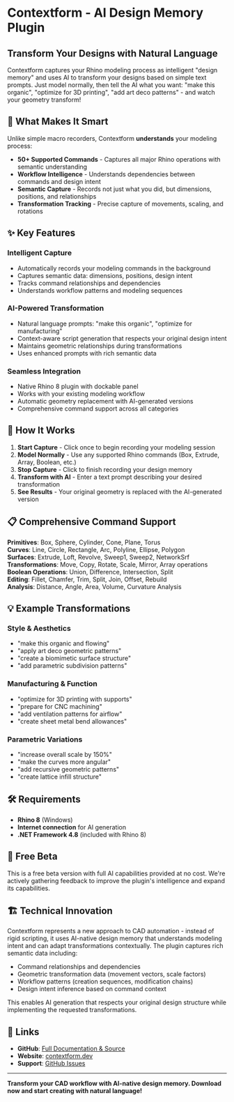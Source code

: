# Contextform - AI Design Memory Plugin

## Transform Your Designs with Natural Language

Contextform captures your Rhino modeling process as intelligent "design memory" and uses AI to transform your designs based on simple text prompts. Just model normally, then tell the AI what you want: "make this organic", "optimize for 3D printing", "add art deco patterns" - and watch your geometry transform!

## 🧠 What Makes It Smart

Unlike simple macro recorders, Contextform **understands** your modeling process:

- **50+ Supported Commands** - Captures all major Rhino operations with semantic understanding  
- **Workflow Intelligence** - Understands dependencies between commands and design intent
- **Semantic Capture** - Records not just what you did, but dimensions, positions, and relationships
- **Transformation Tracking** - Precise capture of movements, scaling, and rotations

## ✨ Key Features

### Intelligent Capture
- Automatically records your modeling commands in the background
- Captures semantic data: dimensions, positions, design intent
- Tracks command relationships and dependencies
- Understands workflow patterns and modeling sequences

### AI-Powered Transformation  
- Natural language prompts: "make this organic", "optimize for manufacturing"
- Context-aware script generation that respects your original design intent
- Maintains geometric relationships during transformations
- Uses enhanced prompts with rich semantic data

### Seamless Integration
- Native Rhino 8 plugin with dockable panel
- Works with your existing modeling workflow
- Automatic geometry replacement with AI-generated versions
- Comprehensive command support across all categories

## 🚀 How It Works

1. **Start Capture** - Click once to begin recording your modeling session
2. **Model Normally** - Use any supported Rhino commands (Box, Extrude, Array, Boolean, etc.)
3. **Stop Capture** - Click to finish recording your design memory
4. **Transform with AI** - Enter a text prompt describing your desired transformation
5. **See Results** - Your original geometry is replaced with the AI-generated version

## 📋 Comprehensive Command Support

**Primitives**: Box, Sphere, Cylinder, Cone, Plane, Torus  
**Curves**: Line, Circle, Rectangle, Arc, Polyline, Ellipse, Polygon  
**Surfaces**: Extrude, Loft, Revolve, Sweep1, Sweep2, NetworkSrf  
**Transformations**: Move, Copy, Rotate, Scale, Mirror, Array operations  
**Boolean Operations**: Union, Difference, Intersection, Split  
**Editing**: Fillet, Chamfer, Trim, Split, Join, Offset, Rebuild  
**Analysis**: Distance, Angle, Area, Volume, Curvature Analysis  

## 💡 Example Transformations

### Style & Aesthetics
- "make this organic and flowing"
- "apply art deco geometric patterns" 
- "create a biomimetic surface structure"
- "add parametric subdivision patterns"

### Manufacturing & Function
- "optimize for 3D printing with supports"
- "prepare for CNC machining"
- "add ventilation patterns for airflow"
- "create sheet metal bend allowances"

### Parametric Variations
- "increase overall scale by 150%"
- "make the curves more angular"
- "add recursive geometric patterns"
- "create lattice infill structure"

## 🛠 Requirements

- **Rhino 8** (Windows)
- **Internet connection** for AI generation
- **.NET Framework 4.8** (included with Rhino 8)

## 🧪 Free Beta

This is a free beta version with full AI capabilities provided at no cost. We're actively gathering feedback to improve the plugin's intelligence and expand its capabilities.

## 🏗 Technical Innovation

Contextform represents a new approach to CAD automation - instead of rigid scripting, it uses AI-native design memory that understands modeling intent and can adapt transformations contextually. The plugin captures rich semantic data including:

- Command relationships and dependencies
- Geometric transformation data (movement vectors, scale factors)
- Workflow patterns (creation sequences, modification chains) 
- Design intent inference based on command context

This enables AI generation that respects your original design structure while implementing the requested transformations.

## 🔗 Links

- **GitHub**: [Full Documentation & Source](https://github.com/contextform/DesignMemory_RhinoPlugin)
- **Website**: [contextform.dev](https://contextform.dev)
- **Support**: [GitHub Issues](https://github.com/contextform/DesignMemory_RhinoPlugin/issues)

---

**Transform your CAD workflow with AI-native design memory. Download now and start creating with natural language!**